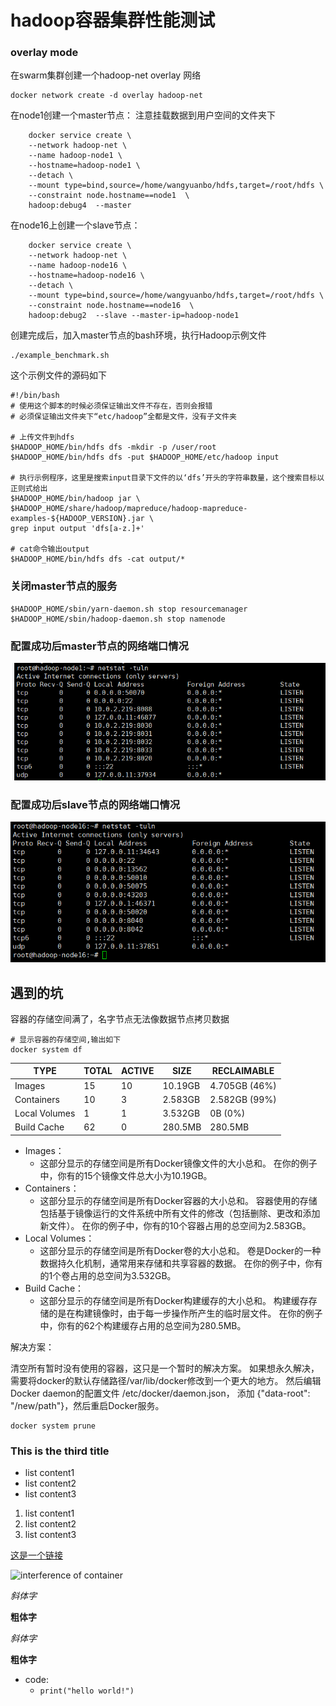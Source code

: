 # hadoop容器集群性能测试
### overlay mode
在swarm集群创建一个hadoop-net overlay 网络

```shell
docker network create -d overlay hadoop-net
```

在node1创建一个master节点：
注意挂载数据到用户空间的文件夹下
```shell
    docker service create \
    --network hadoop-net \
    --name hadoop-node1 \
    --hostname=hadoop-node1 \
    --detach \
    --mount type=bind,source=/home/wangyuanbo/hdfs,target=/root/hdfs \
    --constraint node.hostname==node1  \
    hadoop:debug4  --master
```

在node16上创建一个slave节点：
```shell
    docker service create \
    --network hadoop-net \
    --name hadoop-node16 \
    --hostname=hadoop-node16 \
    --detach \
    --mount type=bind,source=/home/wangyuanbo/hdfs,target=/root/hdfs \
    --constraint node.hostname==node16  \
    hadoop:debug2  --slave --master-ip=hadoop-node1
```

创建完成后，加入master节点的bash环境，执行Hadoop示例文件
```shell
./example_benchmark.sh
```
这个示例文件的源码如下
```shell
#!/bin/bash
# 使用这个脚本的时候必须保证输出文件不存在，否则会报错
# 必须保证输出文件夹下“etc/hadoop”全都是文件，没有子文件夹

# 上传文件到hdfs
$HADOOP_HOME/bin/hdfs dfs -mkdir -p /user/root
$HADOOP_HOME/bin/hdfs dfs -put $HADOOP_HOME/etc/hadoop input

# 执行示例程序，这里是搜索input目录下文件的以‘dfs’开头的字符串数量，这个搜索目标以正则式给出
$HADOOP_HOME/bin/hadoop jar \
$HADOOP_HOME/share/hadoop/mapreduce/hadoop-mapreduce-examples-${HADOOP_VERSION}.jar \
grep input output 'dfs[a-z.]+'

# cat命令输出output
$HADOOP_HOME/bin/hdfs dfs -cat output/*
```
### 关闭master节点的服务
```shell
$HADOOP_HOME/sbin/yarn-daemon.sh stop resourcemanager
$HADOOP_HOME/sbin/hadoop-daemon.sh stop namenode
```

### 配置成功后master节点的网络端口情况
![master_net_stat](./master_net_stat.png)
### 配置成功后slave节点的网络端口情况
![slave_net_stat](./slave_net_stat.png)



## 遇到的坑
容器的存储空间满了，名字节点无法像数据节点拷贝数据

```shell
# 显示容器的存储空间,输出如下
docker system df
```

| TYPE          | TOTAL | ACTIVE | SIZE    | RECLAIMABLE |
| ------------- | ----- | ------ | ------- | ----------- |
| Images        | 15    | 10     | 10.19GB | 4.705GB (46%) |
| Containers    | 10    | 3      | 2.583GB | 2.582GB (99%) |
| Local Volumes | 1     | 1      | 3.532GB | 0B (0%)     |
| Build Cache   | 62    | 0      | 280.5MB | 280.5MB     |

- Images： 
  - 这部分显示的存储空间是所有Docker镜像文件的大小总和。
  在你的例子中，你有的15个镜像文件总大小为10.19GB。
- Containers： 
  - 这部分显示的存储空间是所有Docker容器的大小总和。
  容器使用的存储包括基于镜像运行的文件系统中所有文件的修改（包括删除、更改和添加新文件）。
  在你的例子中，你有的10个容器占用的总空间为2.583GB。
- Local Volumes： 
  - 这部分显示的存储空间是所有Docker卷的大小总和。
  卷是Docker的一种数据持久化机制，通常用来存储和共享容器的数据。
  在你的例子中，你有的1个卷占用的总空间为3.532GB。
- Build Cache： 
  - 这部分显示的存储空间是所有Docker构建缓存的大小总和。
  构建缓存存储的是在构建镜像时，由于每一步操作所产生的临时层文件。
  在你的例子中，你有的62个构建缓存占用的总空间为280.5MB。
  
解决方案：

清空所有暂时没有使用的容器，这只是一个暂时的解决方案。
如果想永久解决，需要将docker的默认存储路径/var/lib/docker修改到一个更大的地方。
然后编辑Docker daemon的配置文件 /etc/docker/daemon.json，
添加 {"data-root": "/new/path"}，然后重启Docker服务。
```shell
docker system prune
```


### This is the third title
- list content1
- list content2
- list content3

1. list content1
2. list content2
3. list content3

[这是一个链接](https://example.com)

![interference of container](../logs/log1/myplot.svg)

*斜体字*

**粗体字**


_斜体字_

**粗体字**

- code:
  - ``print("hello world!")``